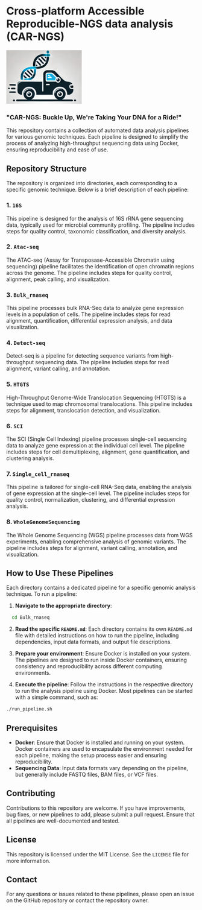 # **C**ross-platform **A**ccessible **R**eproducible-NGS data analysis (**CAR-NGS**)

<img src="./Logo.png" alt="Logo" width="200"/>

### "CAR-NGS: Buckle Up, We're Taking Your DNA for a Ride!"

This repository contains a collection of automated data analysis pipelines for various genomic techniques. Each pipeline is designed to simplify the process of analyzing high-throughput sequencing data using Docker, ensuring reproducibility and ease of use.

## Repository Structure

The repository is organized into directories, each corresponding to a specific genomic technique. Below is a brief description of each pipeline:

### 1. `16S`

This pipeline is designed for the analysis of 16S rRNA gene sequencing data, typically used for microbial community profiling. The pipeline includes steps for quality control, taxonomic classification, and diversity analysis.

### 2. `Atac-seq`

The ATAC-seq (Assay for Transposase-Accessible Chromatin using sequencing) pipeline facilitates the identification of open chromatin regions across the genome. The pipeline includes steps for quality control, alignment, peak calling, and visualization.

### 3. `Bulk_rnaseq`

This pipeline processes bulk RNA-Seq data to analyze gene expression levels in a population of cells. The pipeline includes steps for read alignment, quantification, differential expression analysis, and data visualization.

### 4. `Detect-seq`

Detect-seq is a pipeline for detecting sequence variants from high-throughput sequencing data. The pipeline includes steps for read alignment, variant calling, and annotation.

### 5. `HTGTS`

High-Throughput Genome-Wide Translocation Sequencing (HTGTS) is a technique used to map chromosomal translocations. This pipeline includes steps for alignment, translocation detection, and visualization.

### 6. `SCI`

The SCI (Single Cell Indexing) pipeline processes single-cell sequencing data to analyze gene expression at the individual cell level. The pipeline includes steps for cell demultiplexing, alignment, gene quantification, and clustering analysis.

### 7. `Single_cell_rnaseq`

This pipeline is tailored for single-cell RNA-Seq data, enabling the analysis of gene expression at the single-cell level. The pipeline includes steps for quality control, normalization, clustering, and differential expression analysis.

### 8. `WholeGenomeSequencing`

The Whole Genome Sequencing (WGS) pipeline processes data from WGS experiments, enabling comprehensive analysis of genomic variants. The pipeline includes steps for alignment, variant calling, annotation, and visualization.

## How to Use These Pipelines

Each directory contains a dedicated pipeline for a specific genomic analysis technique. To run a pipeline:

1. **Navigate to the appropriate directory**:
```bash
  cd Bulk_rnaseq
```

2. **Read the specific `README.md`**: Each directory contains its own `README.md` file with detailed instructions on how to run the pipeline, including dependencies, input data formats, and output file descriptions.

3. **Prepare your environment**: Ensure Docker is installed on your system. The pipelines are designed to run inside Docker containers, ensuring consistency and reproducibility across different computing environments.

4. **Execute the pipeline**: Follow the instructions in the respective directory to run the analysis pipeline using Docker. Most pipelines can be started with a simple command, such as:
```bash
./run_pipeline.sh
```

## Prerequisites

- **Docker**: Ensure that Docker is installed and running on your system. Docker containers are used to encapsulate the environment needed for each pipeline, making the setup process easier and ensuring reproducibility.
- **Sequencing Data**: Input data formats vary depending on the pipeline, but generally include FASTQ files, BAM files, or VCF files.

## Contributing

Contributions to this repository are welcome. If you have improvements, bug fixes, or new pipelines to add, please submit a pull request. Ensure that all pipelines are well-documented and tested.

## License

This repository is licensed under the MIT License. See the `LICENSE` file for more information.

## Contact

For any questions or issues related to these pipelines, please open an issue on the GitHub repository or contact the repository owner.
